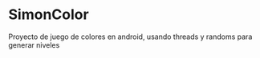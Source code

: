 # SimonColor
Proyecto de juego de colores en android, usando threads y randoms para generar niveles
